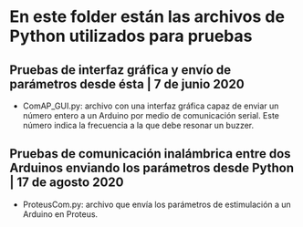 # En este folder están las archivos de Python utilizados para pruebas

## Pruebas de interfaz gráfica y envío de parámetros desde ésta | 7 de junio 2020

- ComAP_GUI.py: archivo con una interfaz gráfica capaz de enviar un número entero a un Arduino por medio de comunicación serial. Este número indica la frecuencia a la que debe resonar un buzzer. 

## Pruebas de comunicación inalámbrica entre dos Arduinos enviando los parámetros desde Python | 17 de agosto 2020

- ProteusCom.py: archivo que envía los parámetros de estimulación a un Arduino en Proteus. 